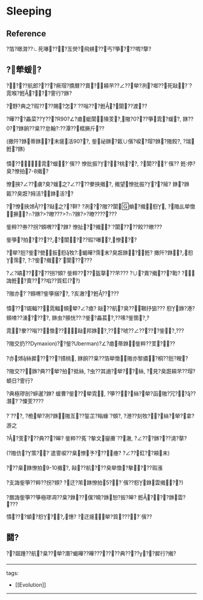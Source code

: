 ﻿---
layout: default
---

# Sleeping

## Reference
?箔?暻潸??∟死嚗??∪?亙熒?飛蝧??丐?箏???啁?摮?

## ?犖蝯?

??∠??航郎????瘚瑁?撟曆??賣?頛芣??∠??犖?冽?啣??死敺??雿喉?銋???霅行?銝?

?野?典之?瑕????賜?怎???嗡???銋?閬??渡??


?曄???畾菜?????R90?∠?瘜蜓閬隤芰?隞?0???箏雿?蝯?, 銝??0??銝餉??臬??怠翰???潭??楛撅斤??

(撖阡?銝蒂銝?末瘥活90??, 鈭祕銝?甈∪儐?唳?瑁?銝?隞餃?, ?瑞銋?銝)

憒??雿?蝯?儐?? 憭批振???桃?∠?, ?閬???儐?? 銋停?臭?憭拍7-8撠?

憭挾?∠??虜?臭?蝯之?∠????豢挾撠?, 撠望憭批振???隡? 銝?銝甈??臭誑?拇活?銝活??

??憭挾頝???敺之??靽? ?冽??隞??閬蝜?撠憌, ?隞乩犖憿撅?∩?銝?>?暸???>?∩?銝?>?暸???????

鈭粹??券??拐?頞喟???銝? 憭扯??撠??閬????餃??暸???

鈭箏?拍?⊿?????閬???瑕?嚗?憭?∠?

?犖?脰?鈭?甇扳憌牧?蝎曄?霈末?臭誑銝?⊿銋? 撖阡?銝?憌霈?, ??鈭?撠?閬?????

?∠?皜?????拐?頞? 鈭粹????盔摮??芣??? ?∪?賣?撠???鞈? ?誨銋?賣????啗??質釭(??)

?隞亦??頞喟?鈭箏捆??, ?亥澈??銋?????

憒???镼輻??雿輻頞犖?∠?瘜? 敺??航?臭??鞎抒狙??? 憌銝?港?頞喳??湧????, 銝虫?頨恍???鈭?畾萇???嗉?鈭箇??

雿?豢??嗡??憿??敺邦銝????唬??∠?????鈭????

?隞交扔??Dymaxion)??鈭?Uberman)?∠?瘜蒂銝鈭粹??芰???



?亦頝絲摨?????撌桃, 銝餉??臬??箔犖憿隞亦黎擃?桐??脰?瞍?

?隞交??銝?典??犖?拍?抵絲, ?虫??其遢?犖??絲, ?見?臭誑頛芣??瑁?蝢日?霅行?

?典極璆剖?蝷暹?銝? 蝯曹?鈭??犖雿, ?箏???絲?犖?函隞?冗????潛??憟芰????

????, ?桅犖?冽?銝隞亙??銴芷?瞈蝝?頞?, ?港??刻牧??絲?犖?拿?游之

??芰???典???皞? 鈭粹??菟?摰文鋆賡??澈, ?∠???銝???澆?摮?

(?隞仿?策??遣霅唳??臬憭予???瘞? ?∠??釭??頛末)



???臬銝憭拍9-10撠?, 敺??航???臭犖憿?摰?∠??瑕漲

?支誨鈭箏??粹??拐?頞? ?迂?芾銝憭拍5??儐??憌銝雲撠??)

?曆誨鈭箏??箏極璆凋??臬?銝??僕?曉?銝恕?扳?皞? 銋??∠?銝雲????

憒???蝢?憌??憓? ?迂瘥犖?質????儐??


## 閮?
??镼踵??航?臬??犖?潛?蝎曄??曄???????典??????摨行?撠?



---
tags:
  - [[Evolution]]
  
---

